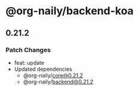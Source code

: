 # @org-naily/backend-koa

## 0.21.2

### Patch Changes

- feat: update
- Updated dependencies
  - @org-naily/core@0.21.2
  - @org-naily/backend@0.21.2
